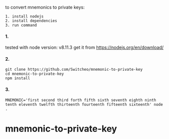 to convert mnemonics to private keys:
```
1. install nodejs
2. install dependencies
3. run command
```

#### 1.
tested with node version: v8.11.3
get it from https://nodejs.org/en/download/

#### 2.
```
git clone https://github.com/Switcheo/mnemonic-to-private-key
cd mnemonic-to-private-key
npm install
```

#### 3.
```
MNEMONIC='first second third forth fifth sixth seventh eighth ninth tenth eleventh twelfth thirteenth fourteenth fifteenth sixteenth' node .
```
# mnemonic-to-private-key
